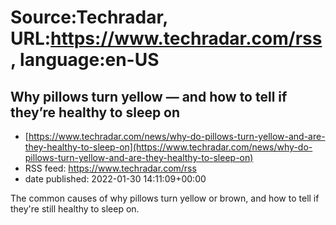 # Source:Techradar, URL:https://www.techradar.com/rss, language:en-US

## Why pillows turn yellow — and how to tell if they’re healthy to sleep on
 - [https://www.techradar.com/news/why-do-pillows-turn-yellow-and-are-they-healthy-to-sleep-on](https://www.techradar.com/news/why-do-pillows-turn-yellow-and-are-they-healthy-to-sleep-on)
 - RSS feed: https://www.techradar.com/rss
 - date published: 2022-01-30 14:11:09+00:00

The common causes of why pillows turn yellow or brown, and how to tell if they're still healthy to sleep on.

